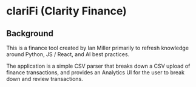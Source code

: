 # clariFi (Clarity Finance)

## Background

This is a finance tool created by Ian Miller primarily to refresh knowledge around Python, JS / React, and AI best 
practices.

The application is a simple CSV parser that breaks down a CSV upload of finance transactions, and
provides an Analytics UI for the user to break down and review transactions.
